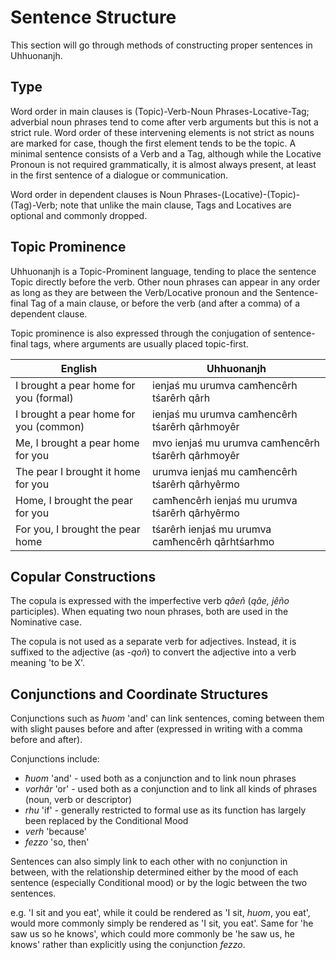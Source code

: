 # Sentence Structure

This section will go through methods of constructing proper sentences in Uhhuonanjh.

## Type

Word order in main clauses is (Topic)-Verb-Noun Phrases-Locative-Tag; adverbial noun phrases tend to come after verb arguments but this is not a strict rule.  Word order of these intervening elements is not strict as nouns are marked for case, though the first element tends to be the topic.  A minimal sentence consists of a Verb and a Tag, although while the Locative Pronoun is not required grammatically, it is almost always present, at least in the first sentence of a dialogue or communication.

Word order in dependent clauses is Noun Phrases-(Locative)-(Topic)-(Tag)-Verb; note that unlike the main clause, Tags and Locatives are optional and commonly dropped.

## Topic Prominence

Uhhuonanjh is a Topic-Prominent language, tending to place the sentence Topic directly before the verb.  Other noun phrases can appear in any order as long as they are between the Verb/Locative pronoun and the Sentence-final Tag of a main clause, or before the verb (and after a comma) of a dependent clause.

Topic prominence is also expressed through the conjugation of sentence-final tags, where arguments are usually placed topic-first.

|English                                |Uhhuonanjh                                   |
|---------------------------------------|---------------------------------------------|
|I brought a pear home for you (formal) |ienjaś mu urumva camħencêrh tśarêrh qârh     |
|I brought a pear home for you (common) |ienjaś mu urumva camħencêrh tśarêrh qârhmoyêr|
|Me, I brought a pear home for you      |mvo ienjaś mu urumva camħencêrh tśarêrh qârhmoyêr|
|The pear I brought it home for you     |urumva ienjaś mu camħencêrh tśarêrh qârhyêrmo|
|Home, I brought the pear for you       |camħencêrh ienjaś mu urumva tśarêrh qârhyêrmo|
|For you, I brought the pear home       |tśarêrh ienjaś mu urumva camħencêrh qârhtśarhmo|

## Copular Constructions

The copula is expressed with the imperfective verb *qâeñ* (*qâe, jêño* participles).  When equating two noun phrases, both are used in the Nominative case.

The copula is not used as a separate verb for adjectives.  Instead, it is suffixed to the adjective (as *-qoñ*) to convert the adjective into a verb meaning 'to be X'.

## Conjunctions and Coordinate Structures

Conjunctions such as *ħuom* 'and' can link sentences, coming between them with slight pauses before and after (expressed in writing with a comma before and after).

Conjunctions include:

- *ħuom* 'and' - used both as a conjunction and to link noun phrases
- *vorhâr* 'or' - used both as a conjunction and to link all kinds of phrases (noun, verb or descriptor)
- *rhu* 'if' - generally restricted to formal use as its function has largely been replaced by the Conditional Mood
- *verh* 'because'
- *fezzo* 'so, then'

Sentences can also simply link to each other with no conjunction in between, with the relationship determined either by the mood of each sentence (especially Conditional mood) or by the logic between the two sentences.

e.g. 'I sit and you eat', while it could be rendered as 'I sit, *huom*, you eat', would more commonly simply be rendered as 'I sit, you eat'.  Same for 'he saw us so he knows', which could more commonly be 'he saw us, he knows' rather than explicitly using the conjunction *fezzo*.

